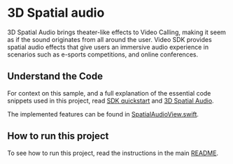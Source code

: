 # 3D Spatial audio

3D Spatial Audio brings theater-like effects to Video Calling, making it seem as if the sound originates from all around the user. Video SDK provides spatial audio effects that give users an immersive audio experience in scenarios such as e-sports competitions, and online conferences.

## Understand the Code

For context on this sample, and a full explanation of the essential code snippets used in this project, read [SDK quickstart](https://docs.agora.io/en/interactive-live-streaming/get-started/get-started-sdk?platform=ios) and [3D Spatial Audio](https://docs.agora.io/en/interactive-live-streaming/enable-features/spatial-audio?platform=ios).

The implemented features can be found in [SpatialAudioView.swift](./SpatialAudioView.swift).

## How to run this project

To see how to run this project, read the instructions in the main [README](../README.md).
